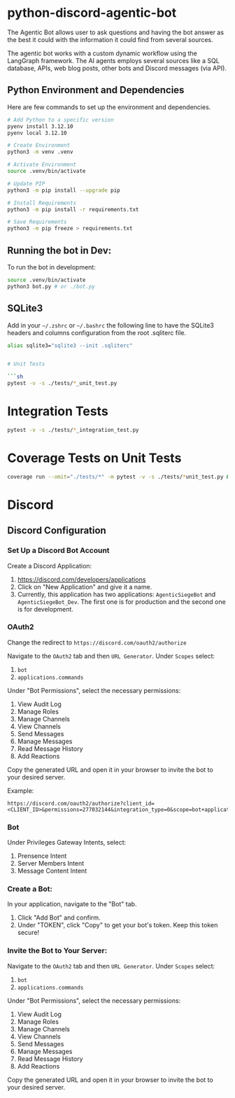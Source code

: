 # python-discord-agentic-bot

The Agentic Bot allows user to ask questions and having the bot answer as the best it could with the information it could find from several sources.

The agentic bot works with a custom dynamic workflow using the LangGraph framework. The AI agents employs several sources like a SQL database, APIs, web blog posts, other bots and Discord messages (via API).

## Python Environment and Dependencies

Here are few commands to set up the environment and dependencies.

```sh
# Add Python to a specific version
pyenv install 3.12.10
pyenv local 3.12.10

# Create Environment
python3 -m venv .venv

# Activate Environment
source .venv/bin/activate

# Update PIP
python3 -m pip install --upgrade pip

# Install Requirements
python3 -m pip install -r requirements.txt

# Save Requirements
python3 -m pip freeze > requirements.txt
```


## Running the bot in Dev:

To run the bot in development:

```sh
source .venv/bin/activate
python3 bot.py # or ./bot.py
```

## SQLite3

Add in your `~/.zshrc` or `~/.bashrc` the following line to have the SQLite3 headers and columns configuration from the root .sqliterc file.

```sh
alias sqlite3="sqlite3 --init .sqliterc"


# Unit Tests

```sh
pytest -v -s ./tests/*_unit_test.py
```

# Integration Tests

```sh
pytest -v -s ./tests/*_integration_test.py
```

# Coverage Tests on Unit Tests

```sh
coverage run --omit="./tests/*" -m pytest -v -s ./tests/*unit_test.py && coverage html
```


# Discord

## Discord Configuration

### Set Up a Discord Bot Account

Create a Discord Application:

1. https://discord.com/developers/applications
1. Click on "New Application" and give it a name.
1. Currently, this application has two applications: `AgenticSiegeBot` and `AgenticSiegeBot_Dev`. The first one is for production and the second one is for development.

### OAuth2

Change the redirect to `https://discord.com/oauth2/authorize`

Navigate to the `OAuth2` tab and then `URL Generator`.
Under `Scopes` select:

1. `bot`
1. `applications.commands`

Under "Bot Permissions", select the necessary permissions:

1. View Audit Log
1. Manage Roles
1. Manage Channels
1. View Channels
1. Send Messages
1. Manage Messages
1. Read Message History
1. Add Reactions

Copy the generated URL and open it in your browser to invite the bot to your desired server.

Example: 
```
https://discord.com/oauth2/authorize?client_id=<CLIENT_ID>&permissions=277032144&integration_type=0&scope=bot+applications.commands
```

### Bot

Under Privileges Gateway Intents, select:

1. Prensence Intent
1. Server Members Intent
1. Message Content Intent


### Create a Bot:

In your application, navigate to the "Bot" tab.

1. Click "Add Bot" and confirm.
1. Under "TOKEN", click "Copy" to get your bot's token. Keep this token secure!

### Invite the Bot to Your Server:

Navigate to the `OAuth2` tab and then `URL Generator`.
Under `Scopes` select:

1. `bot`
1. `applications.commands`

Under "Bot Permissions", select the necessary permissions:

1. View Audit Log
1. Manage Roles
1. Manage Channels
1. View Channels
1. Send Messages
1. Manage Messages
1. Read Message History
1. Add Reactions

Copy the generated URL and open it in your browser to invite the bot to your desired server.